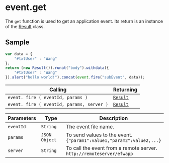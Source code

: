 # event.get

The `get` function is used to get an application event. Its return is an instance of the [Result](result.md) class.

## Sample

```javascript
var data = {
	"#txtUser" : "Wang"
};
return (new Result()).runat("body").withdata({
	"#txtUser" : "Wang"
}).alert("hello world!").concat(event.fire("subEvent", data));
```

| Calling | Returning |
|---|---|
| `event. fire ( eventId, params )` | [`Result`](result.md) |
| `event. fire ( eventId, params, server )` | [`Result`](result.md) |

| Parameters | Type | Description |
|---|---|---|
| `eventId` | `String` | The event file name. |
| `params` | `JSON Object` | To send values to the event.<br>```{"param1":value1,"param2":value2,...}``` |
| `server` | `String` | To call the event from a remote server.<br>```http://remoteserver/efwapp``` |